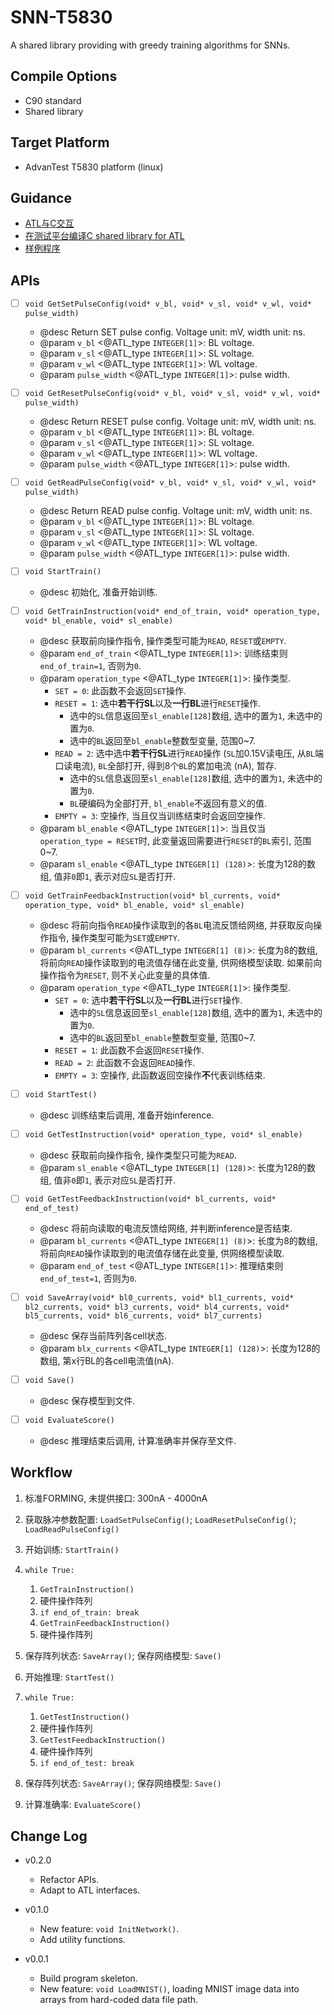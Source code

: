 # SNN-T5830

A shared library providing with greedy training algorithms for SNNs.

## Compile Options

- C90 standard
- Shared library

## Target Platform

- AdvanTest T5830 platform (linux)

## Guidance

- [ATL与C交互](ATLxC-guidance/atl_en_clink_1.html)
- [在测试平台编译C shared library for ATL](ATLxC-guidance/atl_en_clink_1.5.html)
- [样例程序](ATLxC-guidance/atl_en_clink_1.6.html)

## APIs

- [ ] `void GetSetPulseConfig(void* v_bl, void* v_sl, void* v_wl, void* pulse_width)`
    - @desc Return SET pulse config. Voltage unit: mV, width unit: ns.
    - @param `v_bl` <@ATL_type `INTEGER[1]`>: BL voltage.
    - @param `v_sl` <@ATL_type `INTEGER[1]`>: SL voltage.
    - @param `v_wl` <@ATL_type `INTEGER[1]`>: WL voltage.
    - @param `pulse_width` <@ATL_type `INTEGER[1]`>: pulse width.

- [ ] `void GetResetPulseConfig(void* v_bl, void* v_sl, void* v_wl, void* pulse_width)`
    - @desc Return RESET pulse config. Voltage unit: mV, width unit: ns.
    - @param `v_bl` <@ATL_type `INTEGER[1]`>: BL voltage.
    - @param `v_sl` <@ATL_type `INTEGER[1]`>: SL voltage.
    - @param `v_wl` <@ATL_type `INTEGER[1]`>: WL voltage.
    - @param `pulse_width` <@ATL_type `INTEGER[1]`>: pulse width.

- [ ] `void GetReadPulseConfig(void* v_bl, void* v_sl, void* v_wl, void* pulse_width)`
    - @desc Return READ pulse config. Voltage unit: mV, width unit: ns.
    - @param `v_bl` <@ATL_type `INTEGER[1]`>: BL voltage.
    - @param `v_sl` <@ATL_type `INTEGER[1]`>: SL voltage.
    - @param `v_wl` <@ATL_type `INTEGER[1]`>: WL voltage.
    - @param `pulse_width` <@ATL_type `INTEGER[1]`>: pulse width.

- [ ] `void StartTrain()`
    - @desc 初始化, 准备开始训练.
    
- [ ] `void GetTrainInstruction(void* end_of_train, void* operation_type, void* bl_enable, void* sl_enable)`
    - @desc 获取前向操作指令, 操作类型可能为`READ`, `RESET`或`EMPTY`.
    - @param `end_of_train` <@ATL_type `INTEGER[1]`>: 训练结束则`end_of_train=1`, 否则为`0`.
    - @param `operation_type` <@ATL_type `INTEGER[1]`>: 操作类型.
        - `SET = 0`: 此函数不会返回`SET`操作.
        - `RESET = 1`: 选中**若干行SL**以及**一行BL**进行`RESET`操作. 
            - 选中的`SL`信息返回至`sl_enable[128]`数组, 选中的置为`1`, 未选中的置为`0`.
            - 选中的`BL`返回至`bl_enable`整数型变量, 范围0~7.
        - `READ = 2`: 选中选中**若干行SL**进行`READ`操作 (`SL`加0.15V读电压, 从`BL`端口读电流), `BL`全部打开, 得到8个`BL`的累加电流 (nA), 暂存.
            - 选中的`SL`信息返回至`sl_enable[128]`数组, 选中的置为`1`, 未选中的置为`0`.
            - `BL`硬编码为全部打开, `bl_enable`不返回有意义的值.
        - `EMPTY = 3`: 空操作, 当且仅当训练结束时会返回空操作.
    - @param `bl_enable` <@ATL_type `INTEGER[1]`>: 当且仅当`operation_type = RESET`时, 此变量返回需要进行`RESET`的`BL`索引, 范围0~7.
    - @param `sl_enable` <@ATL_type `INTEGER[1] (128)`>: 长度为128的数组, 值非`0`即`1`, 表示对应`SL`是否打开.

- [ ] `void GetTrainFeedbackInstruction(void* bl_currents, void* operation_type, void* bl_enable, void* sl_enable)`
    - @desc 将前向指令`READ`操作读取到的各`BL`电流反馈给网络, 并获取反向操作指令, 操作类型可能为`SET`或`EMPTY`.
    - @param `bl_currents` <@ATL_type `INTEGER[1] (8)`>: 长度为8的数组, 将前向`READ`操作读取到的电流值存储在此变量, 供网络模型读取. 如果前向操作指令为`RESET`, 则不关心此变量的具体值.
    - @param `operation_type` <@ATL_type `INTEGER[1]`>: 操作类型.
        - `SET = 0`: 选中**若干行SL**以及**一行BL**进行`SET`操作. 
            - 选中的`SL`信息返回至`sl_enable[128]`数组, 选中的置为`1`, 未选中的置为`0`.
            - 选中的`BL`返回至`bl_enable`整数型变量, 范围0~7.
        - `RESET = 1`: 此函数不会返回`RESET`操作.
        - `READ = 2`: 此函数不会返回`READ`操作.
        - `EMPTY = 3`: 空操作, 此函数返回空操作**不**代表训练结束.

- [ ] `void StartTest()`
    - @desc 训练结束后调用, 准备开始inference.

- [ ] `void GetTestInstruction(void* operation_type, void* sl_enable)`
    - @desc 获取前向操作指令, 操作类型只可能为`READ`.
    - @param `sl_enable` <@ATL_type `INTEGER[1] (128)`>: 长度为128的数组, 值非`0`即`1`, 表示对应`SL`是否打开.

- [ ] `void GetTestFeedbackInstruction(void* bl_currents, void* end_of_test)`
    - @desc 将前向读取的电流反馈给网络, 并判断inference是否结束.
    - @param `bl_currents` <@ATL_type `INTEGER[1] (8)`>: 长度为8的数组, 将前向`READ`操作读取到的电流值存储在此变量, 供网络模型读取.
    - @param `end_of_test` <@ATL_type `INTEGER[1]`>: 推理结束则`end_of_test=1`, 否则为`0`.

- [ ] `void SaveArray(void* bl0_currents, void* bl1_currents, void* bl2_currents, void* bl3_currents, void* bl4_currents, void* bl5_currents, void* bl6_currents, void* bl7_currents)`
    - @desc 保存当前阵列各cell状态.
    - @param `blx_currents` <@ATL_type `INTEGER[1] (128)`>: 长度为128的数组, 第x行BL的各cell电流值(nA).

- [ ] `void Save()`
    - @desc 保存模型到文件.

- [ ] `void EvaluateScore()`
    - @desc 推理结束后调用, 计算准确率并保存至文件.

## Workflow

1. 标准FORMING, 未提供接口: 300nA - 4000nA

2. 获取脉冲参数配置: `LoadSetPulseConfig()`; `LoadResetPulseConfig()`; `LoadReadPulseConfig()`

3. 开始训练: `StartTrain()`

4. `while True:`

    1. `GetTrainInstruction()`
    1. 硬件操作阵列
    2. `if end_of_train: break`
    3. `GetTrainFeedbackInstruction()`
    1. 硬件操作阵列

5. 保存阵列状态: `SaveArray()`; 保存网络模型: `Save()`

6. 开始推理: `StartTest()`

7. `while True:`

    1. `GetTestInstruction()`
    1. 硬件操作阵列
    2. `GetTestFeedbackInstruction()`
    1. 硬件操作阵列
    3. `if end_of_test: break`

8. 保存阵列状态: `SaveArray()`; 保存网络模型: `Save()`

9. 计算准确率: `EvaluateScore()`

## Change Log

- v0.2.0
    - Refactor APIs.
    - Adapt to ATL interfaces.

- v0.1.0
    - New feature: `void InitNetwork()`.
    - Add utility functions.

- v0.0.1
    - Build program skeleton.
    - New feature: `void LoadMNIST()`, loading MNIST image data into arrays from hard-coded data file path.
